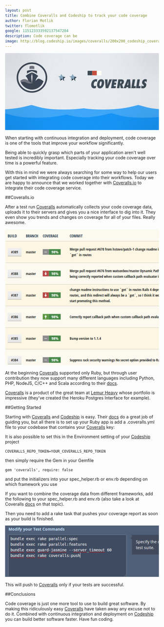 ```yaml
---
layout: post
title: Combine Coveralls and Codeship to track your code coverage
author: Florian Motlik
twitter: flomotlik
google: 115123333592137547204
description: Code coverage can be
image: http://blog.codeship.io/images/coveralls/200x200_codeship_coveralls_integration.png
---
```


![Coveralls UI](/images/coveralls/codeship_coveralls_integration.png)

When starting with continuous integration and deployment, code
coverage is one of the tools that improve your workflow significantly.

Being able to quickly grasp which parts of your application aren't well tested is incredibly important.
Especially tracking your code coverage over time is a powerful feature.

With this in mind we were always searching for some way to help our users get started
with integrating code coverage into their workflows. Today we are happy to announce that
we worked together with [Coveralls.io](https://coveralls.io) to integrate their code
coverage service.

##Coveralls.io

After a test run [Coveralls](https://coveralls.io) automatically collects your code coverage data, uploads it to their servers
and gives you a nice interface to dig into it. They even show you trends and changes on coverage
for all of your files. Really awesome.

![Coveralls UI](/images/coveralls/coveralls.png)

At the beginning [Coveralls](https://coveralls.io) supported only Ruby, but through user contribution they now support many different languages
including Python, PHP, NodeJS, C/C++ and Scala according to their [docs](https://coveralls.io/docs).

[Coveralls](https://coveralls.io) is a product of the great team at [Lemur Heavy](http://lemurheavy.com/)
whose portfolio is impressive (they've created the Heroku Postgres Interface for example).

##Getting Started

Starting with [Coveralls](https://coveralls.io) and [Codeship](https://www.codeship.io/) is easy. Their [docs](https://coveralls.io/docs/ruby) do a great job of guiding
you, but all there is to set up your Ruby app is add a .coveralls.yml file to your codebase that contains
your [Coveralls](https://coveralls.io) key:

<script src="https://gist.github.com/flomotlik/5459823.js"></script>

It is also possible to set this in the Environment setting of your [Codeship](https://www.codeship.io/) project

    COVERALLS_REPO_TOKEN=YOUR_COVERALLS_REPO_TOKEN

then simply require the Gem in your Gemfile

    gem 'coveralls', require: false

and put the initializers into your spec_helper.rb or env.rb depending on which framework you use

<script src="https://gist.github.com/flomotlik/5459802.js"></script>

If you want to combine the coverage data from different frameworks, add the following to your spec_helper.rb
and env.rb (also take a look at Coveralls [docs](https://coveralls.io/docs/ruby) on that topic).

<script src="https://gist.github.com/flomotlik/5459801.js"></script>

Then you need to add a rake task that pushes your coverage report as soon as your build is finished.

<script src="https://gist.github.com/flomotlik/5459883.js"></script>

![Coveralls UI](/images/coveralls/pushtask.png)

This will push to [Coveralls](https://coveralls.io) only if your tests are successful.

##Conclusions

Code coverage is just one more tool to use to build great software. By making this ridiculously easy
[Coveralls](https://coveralls.io) have taken away any excuse not to do it. Combined with continuous integration and
deployment on [Codeship](https://www.codeship.io/) you can build better software faster. Have fun coding.